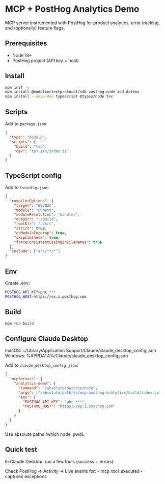 # MCP + PostHog Analytics Demo

MCP server instrumented with PostHog for product analytics, error tracking, and (optionally) feature flags.

## Prerequisites
- Node 18+
- PostHog project (API key + host)

## Install

```bash
npm init -y
npm install @modelcontextprotocol/sdk posthog-node zod dotenv
npm install --save-dev typescript @types/node tsx
```
## Scripts

Add to `package.json`:

```json
{
  "type": "module",
  "scripts": {
    "build": "tsc",
    "dev": "tsx src/index.ts"
  }
}
```

## TypeScript config

Add to `tsconfig.json`:

```json
{
  "compilerOptions": {
    "target": "ES2022",
    "module": "ESNext",
    "moduleResolution": "bundler",
    "outDir": "./build",
    "rootDir": "./src",
    "strict": true,
    "esModuleInterop": true,
    "skipLibCheck": true,
    "forceConsistentCasingInFileNames": true
  },
  "include": ["src/**/*"]
}
```

## Env

Create .env:

```bash
POSTHOG_API_KEY=phc_***
POSTHOG_HOST=https://us.i.posthog.com
```

## Build

```bash
npm run build
```

## Configure Claude Desktop

macOS: ~/Library/Application Support/Claude/claude_desktop_config.json
Windows: %APPDATA%/Claude/claude_desktop_config.json

Add to `claude_desktop_config.json`:

```json
{
  "mcpServers": {
    "analytics-demo": {
      "command": "/absolute/path/to/node",
      "args": ["/absolute/path/to/mcp-posthog-analytics/build/index.js"],
      "env": {
        "POSTHOG_API_KEY": "phc_***",
        "POSTHOG_HOST": "https://us.i.posthog.com"
      }
    }
  }
}
```

Use absolute paths (which node, pwd).

## Quick test

In Claude Desktop, run a few tools (success + errors).

Check PostHog → Activity → Live events for:
	- mcp_tool_executed
	- captured exceptions


